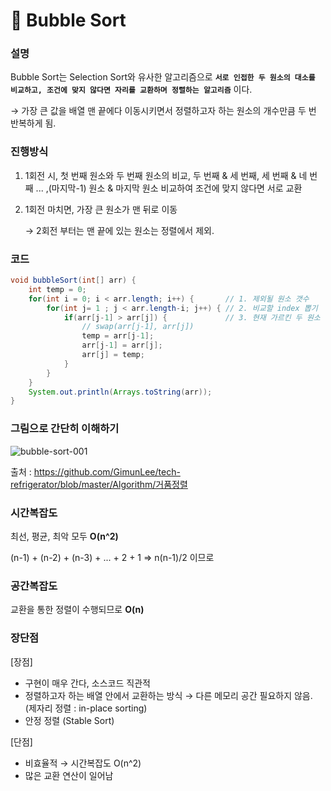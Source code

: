 # 📌 Bubble Sort

### 설명

Bubble Sort는 Selection Sort와 유사한 알고리즘으로 **`서로 인접한 두 원소의 대소를 비교하고, 조건에 맞지 않다면 자리를 교환하며 정렬하는 알고리즘`** 이다.

→ 가장 큰 값을 배열 맨 끝에다 이동시키면서 정렬하고자 하는 원소의 개수만큼 두 번 반복하게 됨.

### 진행방식

1. 1회전 시, 첫 번째 원소와 두 번째 원소의 비교, 두 번째 & 세 번째, 세 번째 & 네 번째 ... ,(마지막-1) 원소 & 마지막 원소 비교하여 조건에 맞지 않다면 서로 교환

2. 1회전 마치면, 가장 큰 원소가 맨 뒤로 이동

   → 2회전 부터는 맨 끝에 있는 원소는 정렬에서 제외.

### 코드

```java
void bubbleSort(int[] arr) {
    int temp = 0;
	for(int i = 0; i < arr.length; i++) {       // 1. 제외될 원소 갯수
		for(int j= 1 ; j < arr.length-i; j++) { // 2. 비교할 index 뽑기
			if(arr[j-1] > arr[j]) {             // 3. 현재 가르킨 두 원소 비교
                // swap(arr[j-1], arr[j])
				temp = arr[j-1];
				arr[j-1] = arr[j];
				arr[j] = temp;
			}
		}
	}
	System.out.println(Arrays.toString(arr));
}
```

### 그림으로 간단히 이해하기

![bubble-sort-001](https://user-images.githubusercontent.com/70262329/103191787-96538c80-4919-11eb-867a-6f8af09099c1.gif)


출처 : https://github.com/GimunLee/tech-refrigerator/blob/master/Algorithm/거품정렬

### 시간복잡도

최선, 평균, 최악 모두 **O(n^2)**

(n-1) + (n-2) + (n-3) + ... + 2 + 1 ⇒ n(n-1)/2 이므로

### 공간복잡도

교환을 통한 정렬이 수행되므로 **O(n)**

### 장단점

[장점]

- 구현이 매우 간다, 소스코드 직관적
- 정렬하고자 하는 배열 안에서 교환하는 방식 → 다른 메모리 공간 필요하지 않음. (제자리 정렬 : in-place sorting)
- 안정 정렬 (Stable Sort)

[단점]

- 비효율적 → 시간복잡도 O(n^2)
- 많은 교환 연산이 일어남
